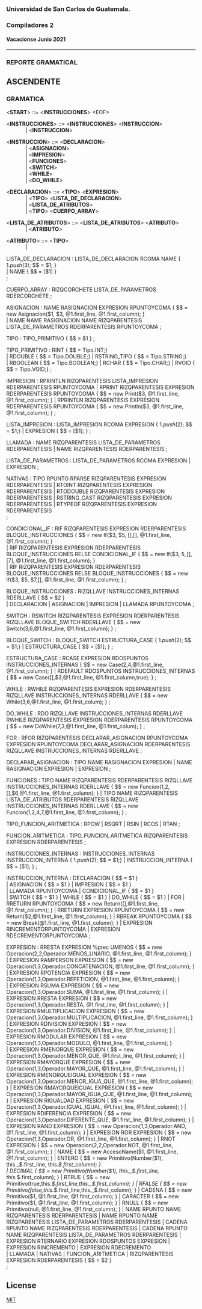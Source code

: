 ### Universidad de San Carlos de Guatemala.
### Compiladores 2
#### Vacacionse Junio 2021
___

### REPORTE GRAMATICAL

## ASCENDENTE

### GRAMATICA

<**START**> ::= <**INSTRUCCIONES**> &#60;EOF&#62;

<**INSTRUCCIONES**> ::= <**INSTRUCCIONES**> <**INSTRUCCION**> \
&nbsp;&nbsp;&nbsp;&nbsp;&nbsp;&nbsp;&nbsp;&nbsp;&nbsp;&nbsp;&nbsp;&nbsp;                     |   <**INSTRUCCION**> 

<**INSTRUCCION**> ::= <**DECLARACION**> \
&nbsp;&nbsp;&nbsp;&nbsp;&nbsp;&nbsp;&nbsp;&nbsp;&nbsp;&nbsp;&nbsp;&nbsp;                      |   <**ASIGNACION**> \
&nbsp;&nbsp;&nbsp;&nbsp;&nbsp;&nbsp;&nbsp;&nbsp;&nbsp;&nbsp;&nbsp;&nbsp;                      |   <**IMPRESION**> \
&nbsp;&nbsp;&nbsp;&nbsp;&nbsp;&nbsp;&nbsp;&nbsp;&nbsp;&nbsp;&nbsp;&nbsp;                      |   <**FUNCIONES**> \
&nbsp;&nbsp;&nbsp;&nbsp;&nbsp;&nbsp;&nbsp;&nbsp;&nbsp;&nbsp;&nbsp;&nbsp;                      |   <**SWITCH**> \
&nbsp;&nbsp;&nbsp;&nbsp;&nbsp;&nbsp;&nbsp;&nbsp;&nbsp;&nbsp;&nbsp;&nbsp;                      |   <**WHILE**> \
&nbsp;&nbsp;&nbsp;&nbsp;&nbsp;&nbsp;&nbsp;&nbsp;&nbsp;&nbsp;&nbsp;&nbsp;                      |   <**DO_WHILE**> 

<**DECLARACION**> ::= <**TIPO**> <NAME> <RASIGNACION> <**EXPRESION**> <RPUNTOYCOMA> \
&nbsp;&nbsp;&nbsp;&nbsp;&nbsp;&nbsp;&nbsp;&nbsp;&nbsp;&nbsp;&nbsp;&nbsp;                    | <**TIPO**> <**LISTA_DE_DECLARACION**> <RPUNTOYCOMA> \
&nbsp;&nbsp;&nbsp;&nbsp;&nbsp;&nbsp;&nbsp;&nbsp;&nbsp;&nbsp;&nbsp;&nbsp;                    | <RSTRUCT> <NAME> <RIZQLLAVE> <**LISTA_DE_ATRIBUTOS**> <RDERLLAVE> <RPUNTOYCOMA> \
&nbsp;&nbsp;&nbsp;&nbsp;&nbsp;&nbsp;&nbsp;&nbsp;&nbsp;&nbsp;&nbsp;&nbsp;                    | <**TIPO**> <RIZQCORCHETE> <RDERCORCHETE> <NAME> <RASIGNACION> <**CUERPO_ARRAY**> <RPUNTOYCOMA> 

<**LISTA_DE_ATRIBUTOS**> ::= <**LISTA_DE_ATRIBUTOS**> <RCOMA> <**ATRIBUTO**> \
&nbsp;&nbsp;&nbsp;&nbsp;&nbsp;&nbsp;&nbsp;&nbsp;&nbsp;&nbsp;&nbsp;&nbsp;                    | <**ATRIBUTO**>

<**ATRIBUTO**> ::= <**TIPO**> <NAME> \
&nbsp;&nbsp;&nbsp;&nbsp;&nbsp;&nbsp;&nbsp;&nbsp;&nbsp;&nbsp;&nbsp;&nbsp;                    | <NAME> <NAME>

LISTA_DE_DECLARACION  : LISTA_DE_DECLARACION RCOMA NAME      { $1.push($3); $$ = $1; }   
                      | NAME                                 { $$ = [$1] }   
;

CUERPO_ARRAY  : RIZQCORCHETE LISTA_DE_PARAMETROS RDERCORCHETE 
;

ASIGNACION : NAME RASIGNACION EXPRESION RPUNTOYCOMA                                                         { $$ = new Asignacion($1, $3, @1.first_line, @1.first_column); }                  
           | NAME NAME RASIGNACION NAME RIZQPARENTESIS LISTA_DE_PARAMETROS RDERPARENTESIS RPUNTOYCOMA
;

TIPO  : TIPO_PRIMITIVO  { $$ = $1 }
;

TIPO_PRIMITIVO :    RINT            { $$ =  Tipo.INT;}         
               |    RDOUBLE         { $$ =  Tipo.DOUBLE;} 
               |    RSTRING_TIPO    { $$ =  Tipo.STRING;}    
               |    RBOOLEAN        { $$ =  Tipo.BOOLEAN;} 
               |    RCHAR           { $$ =  Tipo.CHAR;} 
               |    RVOID           { $$ =  Tipo.VOID;} 
;

IMPRESION       : RPRINTLN RIZQPARENTESIS LISTA_IMPRESION RDERPARENTESIS RPUNTOYCOMA
                | RPRINT RIZQPARENTESIS EXPRESION RDERPARENTESIS RPUNTOYCOMA            { $$ = new Print($3, @1.first_line, @1.first_column); }
                | RPRINTLN RIZQPARENTESIS EXPRESION RDERPARENTESIS RPUNTOYCOMA            { $$ = new Println($3, @1.first_line, @1.first_column); }
;

LISTA_IMPRESION : LISTA_IMPRESION RCOMA EXPRESION                  { $1.push($2); $$ = $1;}
                | EXPRESION                                        { $$ = [$1]; }
;

LLAMADA         : NAME RIZQPARENTESIS LISTA_DE_PARAMETROS RDERPARENTESIS
                | NAME RIZQPARENTESIS RDERPARENTESIS 
;

LISTA_DE_PARAMETROS : LISTA_DE_PARAMETROS RCOMA EXPRESION
                    | EXPRESION
; 

NATIVAS          : TIPO RPUNTO RPARSE RIZQPARENTESIS EXPRESION RDERPARENTESIS
                 | RTOINT RIZQPARENTESIS EXPRESION RDERPARENTESIS
                 | RTODOUBLE RIZQPARENTESIS EXPRESION RDERPARENTESIS
                 | RSTRING_CAST RIZQPARENTESIS EXPRESION RDERPARENTESIS
                 | RTYPEOF RIZQPARENTESIS EXPRESION RDERPARENTESIS                 
;

CONDICIONAL_IF  : RIF RIZQPARENTESIS EXPRESION RDERPARENTESIS BLOQUE_INSTRUCCIONES                             { $$ = new If($3, $5, [],[], @1.first_line, @1.first_column); }                                   
                | RIF RIZQPARENTESIS EXPRESION RDERPARENTESIS BLOQUE_INSTRUCCIONES RELSE CONDICIONAL_IF        { $$ = new If($3, $5, [],[$7], @1.first_line, @1.first_column); }         
                | RIF RIZQPARENTESIS EXPRESION RDERPARENTESIS BLOQUE_INSTRUCCIONES RELSE BLOQUE_INSTRUCCIONES  { $$ = new If($3, $5, $7,[], @1.first_line, @1.first_column); }
;

BLOQUE_INSTRUCCIONES    : RIZQLLAVE INSTRUCCIONES_INTERNAS RDERLLAVE                                            { $$ = $2 }                         
                        | DECLARACION
                        | ASIGNACION
                        | IMPRESION
                        | LLAMADA RPUNTOYCOMA
; 

SWITCH  : RSWITCH RIZQPARENTESIS EXPRESION RDERPARENTESIS RIZQLLAVE BLOQUE_SWITCH RDERLLAVE      { $$ = new Switch($3,$6,@1.first_line, @1.first_column); }
;

BLOQUE_SWITCH   : BLOQUE_SWITCH ESTRUCTURA_CASE    { $1.push($2); $$ = $1;}
                | ESTRUCTURA_CASE                  { $$ = [$1]; }
;

ESTRUCTURA_CASE : RCASE EXPRESION RDOSPUNTOS INSTRUCCIONES_INTERNAS         { $$ = new Case($2,$4,@1.first_line, @1.first_column); }
                | RDEFAULT RDOSPUNTOS INSTRUCCIONES_INTERNAS      { $$ = new Case([],$3,@1.first_line, @1.first_column,true); }
;

WHILE  : RWHILE RIZQPARENTESIS EXPRESION RDERPARENTESIS RIZQLLAVE INSTRUCCIONES_INTERNAS RDERLLAVE    { $$ = new While($3,$6,@1.first_line, @1.first_colum); }
;

DO_WHILE  : RDO RIZQLLAVE INSTRUCCIONES_INTERNAS RDERLLAVE RWHILE RIZQPARENTESIS EXPRESION RDERPARENTESIS RPUNTOYCOMA  { $$ = new DoWhile($7,$3,@1.first_line, @1.first_colum); }
;

FOR : RFOR RIZQPARENTESIS DECLARAR_ASIGNACION RPUNTOYCOMA EXPRESION RPUNTOYCOMA  DECLARAR_ASIGNACION RDERPARENTESIS RIZQLLAVE INSTRUCCIONES_INTERNAS RDERLLAVE 
;

DECLARAR_ASIGNACION : TIPO NAME RASIGNACION EXPRESION
                    | NAME RASIGNACION EXPRESION
                    | EXPRESION
;

FUNCIONES : TIPO NAME RIZQPARENTESIS RDERPARENTESIS RIZQLLAVE INSTRUCCIONES_INTERNAS RDERLLAVE                         { $$ = new Funcion($1,$2,[],$6,@1.first_line, @1.first_column); }
                | TIPO NAME RIZQPARENTESIS LISTA_DE_ATRIBUTOS RDERPARENTESIS RIZQLLAVE INSTRUCCIONES_INTERNAS RDERLLAVE  { $$ = new Funcion($1,$2,$4,$7,@1.first_line, @1.first_column); }
;

TIPO_FUNCION_ARITMETICA : RPOW
                      | RSQRT
                      | RSIN
                      | RCOS
                      | RTAN
;

FUNCION_ARITMETICA  : TIPO_FUNCION_ARITMETICA RIZQPARENTESIS EXPRESION RDERPARENTESIS
;

INSTRUCCIONES_INTERNAS : INSTRUCCIONES_INTERNAS INSTRUCCION_INTERNA        { $1.push($2); $$ = $1;} 
                     | INSTRUCCION_INTERNA                                 { $$ = [$1]; }
;

INSTRUCCION_INTERNA     : DECLARACION                       { $$ = $1 }     
                        | ASIGNACION                        { $$ = $1 }
                        | IMPRESION                         { $$ = $1 }           
                        | LLAMADA RPUNTOYCOMA
                        | CONDICIONAL_IF                    { $$ = $1 }                  
                        | SWITCH                            { $$ = $1 }
                        | WHILE                             { $$ = $1 }
                        | DO_WHILE                          { $$ = $1 }
                        | FOR
                        | RRETURN RPUNTOYCOMA               { $$ = new Return([],@1.first_line, @1.first_column); }
                        | RRETURN EXPRESION RPUNTOYCOMA     { $$ = new Return($2,@1.first_line, @1.first_column); }
                        | RBREAK RPUNTOYCOMA                { $$ = new Break(@1.first_line, @1.first_column); }
                        | EXPRESION RINCREMENTORPUNTOYCOMA
                        | EXPRESION RDECREMENTORPUNTOYCOMA
;

EXPRESION : RRESTA EXPRESION %prec UMENOS	                  { $$ = new Operacion($2,$2,Operador.MENOS_UNARIO, @1.first_line, @1.first_column); }    
          | EXPRESION RAMPERSON EXPRESION		                { $$ = new Operacion($1,$3,Operador.CONCATENACION, @1.first_line, @1.first_column); }
          | EXPRESION RPOTENCIA EXPRESION	                  { $$ = new Operacion($1,$3,Operador.REPETICION, @1.first_line, @1.first_column); }	
          | EXPRESION RSUMA EXPRESION                       { $$ = new Operacion($1,$3,Operador.SUMA, @1.first_line, @1.first_column); }
          | EXPRESION RRESTA EXPRESION		                  { $$ = new Operacion($1,$3,Operador.RESTA, @1.first_line, @1.first_column); }	
          | EXPRESION RMULTIPLICACION EXPRESION		          { $$ = new Operacion($1,$3,Operador.MULTIPLICACION, @1.first_line, @1.first_column); }
          | EXPRESION RDIVISION EXPRESION	                  { $$ = new Operacion($1,$3,Operador.DIVISION, @1.first_line, @1.first_column); } 
          | EXPRESION RMODULAR EXPRESION	                  { $$ = new Operacion($1,$3,Operador.MODULO, @1.first_line, @1.first_column); }   
          | EXPRESION RMENORQUE EXPRESION		                        { $$ = new Operacion($1,$3,Operador.MENOR_QUE, @1.first_line, @1.first_column); }
          | EXPRESION RMAYORQUE EXPRESION		                        { $$ = new Operacion($1,$3,Operador.MAYOR_QUE, @1.first_line, @1.first_column); }
          | EXPRESION RMENORQUEIGUAL EXPRESION	                    { $$ = new Operacion($1,$3,Operador.MENOR_IGUA_QUE, @1.first_line, @1.first_column); }
          | EXPRESION RMAYORQUEIGUAL EXPRESION	                    { $$ = new Operacion($1,$3,Operador.MAYOR_IGUA_QUE, @1.first_line, @1.first_column); }
          | EXPRESION RIGUALDAD EXPRESION	                          { $$ = new Operacion($1,$3,Operador.IGUAL_IGUAL, @1.first_line, @1.first_column); }
          | EXPRESION RDIFERENCIA EXPRESION                         { $$ = new Operacion($1,$3,Operador.DIFERENTE_QUE, @1.first_line, @1.first_column); }
          | EXPRESION RAND EXPRESION                        { $$ = new Operacion($1,$3,Operador.AND, @1.first_line, @1.first_column); }
          | EXPRESION ROR EXPRESION                         { $$ = new Operacion($1,$3,Operador.OR, @1.first_line, @1.first_column); }
          | RNOT EXPRESION	   	                                    { $$ = new Operacion($2,$2,Operador.NOT, @1.first_line, @1.first_column); }
          | NAME                                                                          { $$ = new AccesoName($1, @1.first_line, @1.first_column); }
          | ENTERO		                                                                    { $$ = new Primitivo(Number($1), this._$.first_line, this._$.first_column); }		
          | DECIMAL				                                                                { $$ = new Primitivo(Number($1), this._$.first_line, this._$.first_column); }
          | RTRUE				                                                                  { $$ = new Primitivo(true,this._$.first_line,this._$.first_column); }
          | RFALSE	     	                                                                { $$ = new Primitivo(false,this._$.first_line,this._$.first_column); }
          | CADENA	                                                                      { $$ = new Primitivo($1, @1.first_line, @1.first_column); }
          | CARACTER                                                                      { $$ = new Primitivo($1, @1.first_line, @1.first_column); }
          | RNULL                                                                         { $$ = new Primitivo(null, @1.first_line, @1.first_column); }
          | NAME RPUNTO NAME RIZQPARENTESIS RDERPARENTESIS
          | NAME RPUNTO NAME RIZQPARENTESIS LISTA_DE_PARAMETROS RDERPARENTESIS
          | CADENA RPUNTO NAME RIZQPARENTESIS RDERPARENTESIS
          | CADENA RPUNTO NAME RIZQPARENTESIS LISTA_DE_PARAMETROS RDERPARENTESIS
          | EXPRESION RTERNARIO EXPRESION RDOSPUNTOS EXPRESION
          | EXPRESION RINCREMENTO
          | EXPRESION RDECREMENTO       
          | LLAMADA 
          | NATIVAS
          | FUNCION_ARITMETICA
          | RIZQPARENTESIS EXPRESION RDERPARENTESIS	       { $$ = $2 }  	    
          ;
## License
[MIT](https://choosealicense.com/licenses/mit/)